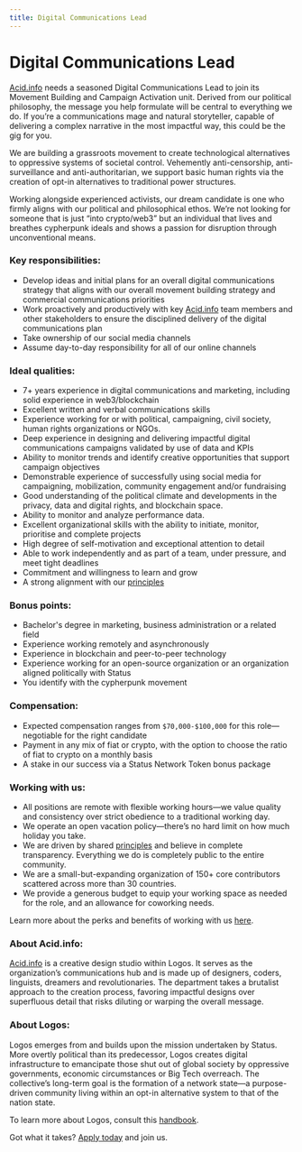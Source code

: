 ```yaml
---
title: Digital Communications Lead
---
```


# Digital Communications Lead

[Acid.info](http://Acid.info) needs a seasoned Digital Communications Lead to join its Movement Building and Campaign Activation unit. Derived from our political philosophy, the message you help formulate will be central to everything we do. If you’re a communications mage and natural storyteller, capable of delivering a complex narrative in the most impactful way, this could be the gig for you. 

We are building a grassroots movement to create technological alternatives to oppressive systems of societal control. Vehemently anti-censorship, anti-surveillance and anti-authoritarian, we support basic human rights via the creation of opt-in alternatives to traditional power structures.

Working alongside experienced activists, our dream candidate is one who firmly aligns with our political and philosophical ethos. We’re not looking for someone that is just “into crypto/web3” but an individual that lives and breathes cypherpunk ideals and shows a passion for disruption through unconventional means. 

### Key responsibilities:

- Develop ideas and initial plans for an overall digital communications strategy that aligns with our overall movement building strategy and commercial communications priorities
- Work proactively and productively with key [Acid.info](http://Acid.info) team members and other stakeholders to ensure the disciplined delivery of the digital communications plan
- Take ownership of our social media channels
- Assume day-to-day responsibility for all of our online channels

### Ideal qualities:

- 7+ years experience in digital communications and marketing, including solid experience in web3/blockchain
- Excellent written and verbal communications skills
- Experience working for or with political, campaigning, civil society, human rights organizations or NGOs.
- Deep experience in designing and delivering impactful digital communications campaigns validated by use of data and KPIs
- Ability to monitor trends and identify creative opportunities that support campaign objectives
- Demonstrable experience of successfully using social media for campaigning, mobilization, community engagement and/or fundraising
- Good understanding of the political climate and developments in the privacy, data and digital rights, and blockchain space.
- Ability to monitor and analyze performance data.
- Excellent organizational skills with the ability to initiate, monitor, prioritise and complete projects
- High degree of self-motivation and exceptional attention to detail
- Able to work independently and as part of a team, under pressure, and meet tight deadlines
- Commitment and willingness to learn and grow
- A strong alignment with our [principles](https://status.im/about/#our-principles)

### Bonus points:

- Bachelor's degree in marketing, business administration or a related field
- Experience working remotely and asynchronously
- Experience in blockchain and peer-to-peer technology
- Experience working for an open-source organization or an organization aligned politically with Status
- You identify with the cypherpunk movement

### Compensation:

- Expected compensation ranges from `$70,000-$100,000` for this role—negotiable for the right candidate
- Payment in any mix of fiat or crypto, with the option to choose the ratio of fiat to crypto on a monthly basis
- A stake in our success via a Status Network Token bonus package

### Working with us:

- All positions are remote with flexible working hours—we value quality and consistency over strict obedience to a traditional working day.
- We operate an open vacation policy—there’s no hard limit on how much holiday you take.
- We are driven by shared [principles](https://our.status.im/our-principles/) and believe in complete transparency. Everything we do is completely public to the entire community.
- We are a small-but-expanding organization of 150+ core contributors scattered across more than 30 countries.
- We provide a generous budget to equip your working space as needed for the role, and an allowance for coworking needs.

Learn more about the perks and benefits of working with us [here](https://status.im/our_team/perks_benefits.html). 

### About Acid.info:

[Acid.info](http://Acid.info) is a creative design studio within Logos. It serves as the organization’s communications hub and is made up of designers, coders, linguists, dreamers and revolutionaries. The department takes a brutalist approach to the creation process, favoring impactful designs over superfluous detail that risks diluting or warping the overall message.  

### About Logos:

Logos emerges from and builds upon the mission undertaken by Status. More overtly political than its predecessor, Logos creates digital infrastructure to emancipate those shut out of global society by oppressive governments, economic circumstances or Big Tech overreach. The collective’s long-term goal is the formation of a network state—a purpose-driven community living within an opt-in alternative system to that of the nation state.  

To learn more about Logos, consult this [handbook](https://github.com/acid-info/public-assets/blob/master/logos-manual.pdf). 

Got what it takes? [Apply today](https://grnh.se/74e626161us) and join us.